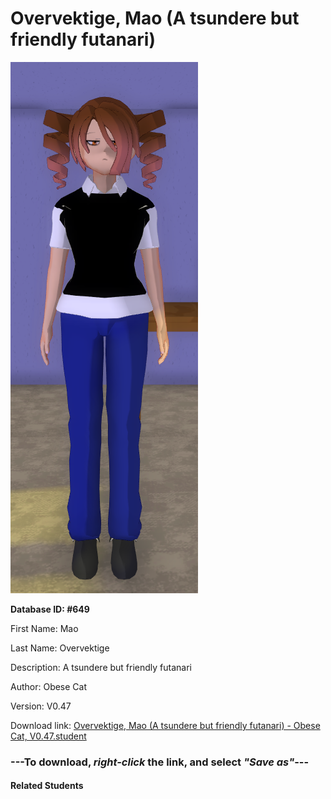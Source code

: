 # Overvektige, Mao (A tsundere but friendly futanari)

<img src="Files/Overvektige, Mao (A tsundere but friendly futanari).png" title="Overvektige, Mao (A tsundere but friendly futanari) - Obese Cat, V0.47">

**Database ID: #649**

First Name: Mao

Last Name: Overvektige

Description: A tsundere but friendly futanari

Author: Obese Cat

Version: V0.47

Download link: <a href="https://raw.githubusercontent.com/Arbiter1223/Daigaku-Gurashi-Custom-Students/master/Students/Files/Overvektige%2C%20Mao%20(A%20tsundere%20but%20friendly%20futanari)%20-%20Obese%20Cat%2C%20V0.47.student">Overvektige, Mao (A tsundere but friendly futanari) - Obese Cat, V0.47.student</a>

### ---**To download, _right-click_ the link, and select _"Save as"_**---

#### Related Students

